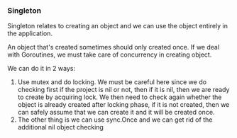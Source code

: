 ### Singleton

Singleton relates to creating an object and we can use the object entirely in the application.

An object that's created sometimes should only created once. If we deal with Goroutines, we must take care of concurrency in creating object.

We can do it in 2 ways:
1. Use mutex and do locking. We must be careful here since we do checking first if the project is nil or not, then if it is nil, then we are ready to create by acquiring lock. We then need to check again whether the object is already created after locking phase, if it is not created, then we can safely assume that we can create it and it will be created once.
2. The other thing is we can use sync.Once and we can get rid of the additional nil object checking